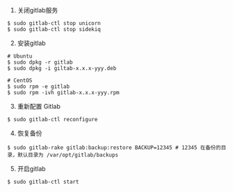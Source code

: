 1. 关闭gitlab服务

```shell
$ sudo gitlab-ctl stop unicorn
$ sudo gitlab-ctl stop sidekiq
```

2. 安装gitlab

```shell
# Ubuntu
$ sudo dpkg -r gitlab
$ sudo dpkg -i giltab-x.x.x-yyy.deb

# CentOS
$ sudo rpm -e gitlab
$ sudo rpm -ivh gitlab-x.x.x-yyy.rpm
```

3. 重新配置 Gitlab

```shell
$ sudo gitlab-ctl reconfigure
```

4. 恢复备份

```shell
$ sudo gitlab-rake gitlab:backup:restore BACKUP=12345 # 12345 在备份的目录，默认目录为 /var/opt/gitlab/backups
```

5. 开启gitlab

```shell
$ sudo gitlab-ctl start
```
